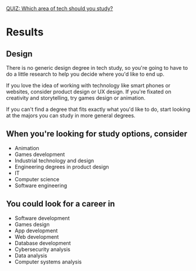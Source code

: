 [QUIZ: Which area of tech should you study?](https://careerswithstem.com.au/tech-study-and-career-quiz/#gsc.tab=0)

# Results

## Design

There is no generic design degree in tech study, so you're going to have to do a little research to help you decide where you'd like to end up.

If you love the idea of working with technology like smart phones or websites, consider product design or UX design. If you're fixated on creativity and storytelling, try games design or animation.

If you can't find a degree that fits exactly what you'd like to do, start looking at the majors you can study in more general degrees.

## When you're looking for study options, consider

- Animation
- Games development
- Industrial technology and design
- Engineering degrees in product design
- IT
- Computer science
- Software engineering

## You could look for a career in

- Software development
- Games design
- App development
- Web development
- Database development
- Cybersecurity analysis
- Data analysis
- Computer systems analysis
